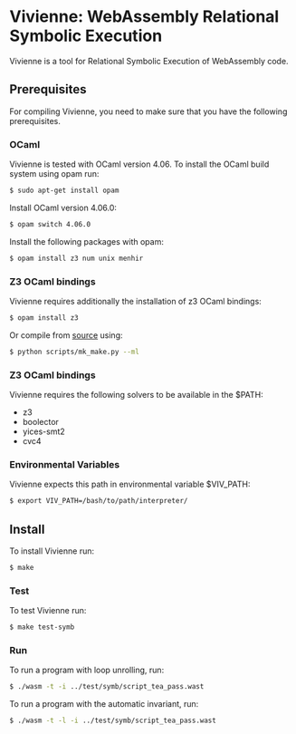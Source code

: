 # Vivienne: WebAssembly Relational Symbolic Execution

Vivienne is a tool for Relational Symbolic Execution of WebAssembly code. 

## Prerequisites 

For compiling Vivienne, you need to make sure that you have the following 
prerequisites.

### OCaml
Vivienne is tested with OCaml version 4.06.
To install the OCaml build system using opam run:
```bash
$ sudo apt-get install opam
```
Install OCaml version 4.06.0:

```bash
$ opam switch 4.06.0
```
Install the following packages with opam:
```bash
$ opam install z3 num unix menhir
```

### Z3 OCaml bindings

Vivienne requires additionally the installation of z3 OCaml bindings:

```bash
$ opam install z3
```

Or compile from [source](https://github.com/Z3Prover/z3) using:

```bash
$ python scripts/mk_make.py --ml
```

### Z3 OCaml bindings

Vivienne requires the following solvers to be available in the $PATH:

- z3
- boolector
- yices-smt2
- cvc4

### Environmental Variables
Vivienne expects this path in environmental variable $VIV_PATH:

```bash
$ export VIV_PATH=/bash/to/path/interpreter/
```

## Install
To install Vivienne run:
```bash
$ make
```
### Test
To test Vivienne run:
```bash
$ make test-symb
```

### Run
To run a program with loop unrolling, run:
```bash
$ ./wasm -t -i ../test/symb/script_tea_pass.wast
```
To run a program with the automatic invariant, run:
```bash
$ ./wasm -t -l -i ../test/symb/script_tea_pass.wast
```

